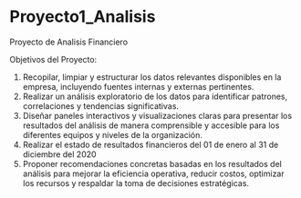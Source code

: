 # Proyecto1_Analisis
Proyecto de Analisis Financiero 

Objetivos del Proyecto:

1. Recopilar, limpiar y estructurar los datos relevantes disponibles en la empresa, incluyendo
fuentes internas y externas pertinentes.
2. Realizar un análisis exploratorio de los datos para identificar patrones, correlaciones y
tendencias significativas.
3. Diseñar paneles interactivos y visualizaciones claras para presentar los resultados del
análisis de manera comprensible y accesible para los diferentes equipos y niveles de la
organización.
4. Realizar el estado de resultados financieros del 01 de enero al 31 de diciembre del 2020
5. Proponer recomendaciones concretas basadas en los resultados del análisis para mejorar
la eficiencia operativa, reducir costos, optimizar los recursos y respaldar la toma de
decisiones estratégicas.
